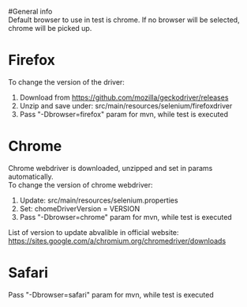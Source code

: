  
#General info  
Default browser to use in test is chrome. If no browser will be selected, chrome will be picked up. 

# Firefox  

To change the version of the driver:   
1. Download from https://github.com/mozilla/geckodriver/releases  
2. Unzip and save under: src/main/resources/selenium/firefoxdriver
3. Pass "-Dbrowser=firefox" param for mvn, while test is executed  

# Chrome
Chrome webdriver is downloaded, unzipped and set in params automatically.  
To change the version of chrome webdriver:   
 1. Update: src/main/resources/selenium.properties  
 2. Set: chomeDriverVersion = VERSION  
 3. Pass "-Dbrowser=chrome" param for mvn, while test is executed
 
 List of version to update abvalible in official website: https://sites.google.com/a/chromium.org/chromedriver/downloads

# Safari
Pass "-Dbrowser=safari" param for mvn, while test is executed

